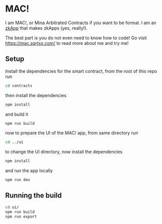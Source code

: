 # MAC!

I am MAC!, or Mina Arbitrated Contracts if you want to be formal. I am an [zkApp](https://docs.minaprotocol.com/zkapps/how-zkapps-work) that makes zkApps (yes, really!).

The best part is you do not even need to know how to code! Go visit https://mac.sqrtxx.com/ to read more about me and try me!

## Setup

Install the dependencies for the smart contract, from the root of this repo run

```sh
cd contracts
```

then install the dependencies

```sh
npm install
```

and build it

```sh
npm run build
```

now to prepare the UI of the MAC! app, from same directory run

```sh
cd ../ui
```

to change the UI directory, now install the dependencies

```sh
npm install
```

and run the app locally

```sh
npm run dev
```

## Running the build

```sh
cd ui/
npm run build
npm run export
```
